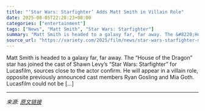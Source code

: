 ```yaml
---
title: "‘Star Wars: Starfighter’ Adds Matt Smith in Villain Role"
date: 2025-08-05T22:28:23+08:00
categories: ["entertainment"]
tags: ["News", "Matt Smith", "Star Wars: Starfighter"]
summary: "Matt Smith is headed to a galaxy far, far away. The &#8220;House of the Dragon&#8221; star has joined the cast of Shawn Levy&#8217;s &#8220;Star Wars: Starfighter&#8221; for Lucasfilm, sources close t"
source_url: "https://variety.com/2025/film/news/star-wars-starfighter-matt-smith-1236479252/"
---
```


Matt Smith is headed to a galaxy far, far away. The &#8220;House of the Dragon&#8221; star has joined the cast of Shawn Levy&#8217;s &#8220;Star Wars: Starfighter&#8221; for Lucasfilm, sources close to the actor confirm. He will appear in a villain role, opposite previously announced cast members Ryan Gosling and Mia Goth. Lucasfilm could not be [&#8230;]

---

*来源: [原文链接](https://variety.com/2025/film/news/star-wars-starfighter-matt-smith-1236479252/)*
